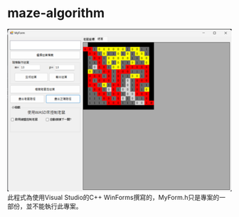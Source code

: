 # maze-algorithm
![image](https://github.com/PaidaAn/maze-algorithm/blob/main/images/screenshot.png)
此程式為使用Visual Studio的C++ WinForms撰寫的，MyForm.h只是專案的一部份，並不能執行此專案。

